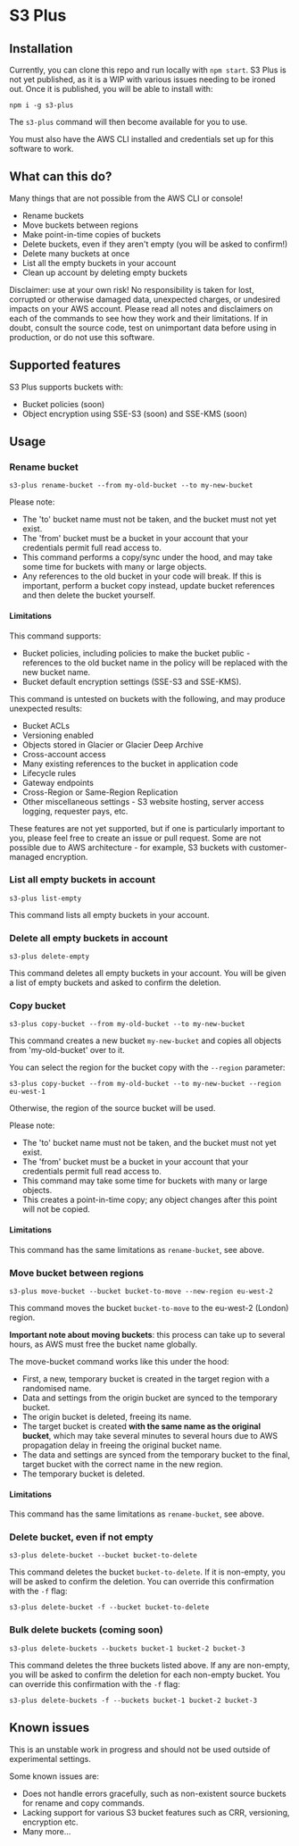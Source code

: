 # S3 Plus

## Installation

Currently, you can clone this repo and run locally with `npm start`. S3 Plus is not yet published, as it is a WIP with various issues needing to be ironed out. Once it is published, you will be able to install with:

`npm i -g s3-plus`

The `s3-plus` command will then become available for you to use.

You must also have the AWS CLI installed and credentials set up for this software to work.

## What can this do?

Many things that are not possible from the AWS CLI or console!

* Rename buckets
* Move buckets between regions
* Make point-in-time copies of buckets
* Delete buckets, even if they aren't empty (you will be asked to confirm!)
* Delete many buckets at once
* List all the empty buckets in your account
* Clean up account by deleting empty buckets

Disclaimer: use at your own risk! No responsibility is taken for lost, corrupted or otherwise damaged data, unexpected charges, or undesired impacts on your AWS account. Please read all notes and disclaimers on each of the commands to see how they work and their limitations. If in doubt, consult the source code, test on unimportant data before using in production, or do not use this software.

## Supported features

S3 Plus supports buckets with:
* Bucket policies (soon)
* Object encryption using SSE-S3 (soon) and SSE-KMS (soon)

## Usage

### Rename bucket

`s3-plus rename-bucket --from my-old-bucket --to my-new-bucket`

Please note:
* The 'to' bucket name must not be taken, and the bucket must not yet exist.
* The 'from' bucket must be a bucket in your account that your credentials permit full read access to.
* This command performs a copy/sync under the hood, and may take some time for buckets with many or large objects.
* Any references to the old bucket in your code will break. If this is important, perform a bucket copy instead, update bucket references and then delete the bucket yourself.

#### Limitations

This command supports:
* Bucket policies, including policies to make the bucket public - references to the old bucket name in the policy will be replaced with the new bucket name.
* Bucket default encryption settings (SSE-S3 and SSE-KMS).

This command is untested on buckets with the following, and may produce unexpected results:
* Bucket ACLs
* Versioning enabled
* Objects stored in Glacier or Glacier Deep Archive
* Cross-account access
* Many existing references to the bucket in application code
* Lifecycle rules
* Gateway endpoints
* Cross-Region or Same-Region Replication
* Other miscellaneous settings - S3 website hosting, server access logging, requester pays, etc.

These features are not yet supported, but if one is particularly important to you, please feel free to create an issue or pull request. Some are not possible due to AWS architecture - for example, S3 buckets with customer-managed encryption.

### List all empty buckets in account

`s3-plus list-empty`

This command lists all empty buckets in your account.

### Delete all empty buckets in account

`s3-plus delete-empty`

This command deletes all empty buckets in your account. You will be given a list of empty buckets and asked to confirm the deletion.

### Copy bucket

`s3-plus copy-bucket --from my-old-bucket --to my-new-bucket`

This command creates a new bucket `my-new-bucket` and copies all objects from 'my-old-bucket' over to it.

You can select the region for the bucket copy with the `--region` parameter:

`s3-plus copy-bucket --from my-old-bucket --to my-new-bucket --region eu-west-1`

Otherwise, the region of the source bucket will be used.

Please note:
* The 'to' bucket name must not be taken, and the bucket must not yet exist.
* The 'from' bucket must be a bucket in your account that your credentials permit full read access to.
* This command may take some time for buckets with many or large objects.
* This creates a point-in-time copy; any object changes after this point will not be copied.

#### Limitations

This command has the same limitations as `rename-bucket`, see above.

### Move bucket between regions

`s3-plus move-bucket --bucket bucket-to-move --new-region eu-west-2`

This command moves the bucket `bucket-to-move` to the eu-west-2 (London) region.

**Important note about moving buckets**: this process can take up to several hours, as AWS must free the bucket name globally.

The move-bucket command works like this under the hood:
* First, a new, temporary bucket is created in the target region with a randomised name.
* Data and settings from the origin bucket are synced to the temporary bucket.
* The origin bucket is deleted, freeing its name.
* The target bucket is created **with the same name as the original bucket**, which may take several minutes to several hours due to AWS propagation delay in freeing the original bucket name.
* The data and settings are synced from the temporary bucket to the final, target bucket with the correct name in the new region.
* The temporary bucket is deleted.

#### Limitations

This command has the same limitations as `rename-bucket`, see above.

### Delete bucket, even if not empty

`s3-plus delete-bucket --bucket bucket-to-delete`

This command deletes the bucket `bucket-to-delete`. If it is non-empty, you will be asked to confirm the deletion. You can override this confirmation with the `-f` flag:

`s3-plus delete-bucket -f --bucket bucket-to-delete`

### Bulk delete buckets (coming soon)

`s3-plus delete-buckets --buckets bucket-1 bucket-2 bucket-3`

This command deletes the three buckets listed above. If any are non-empty, you will be asked to confirm the deletion for each non-empty bucket. You can override this confirmation with the `-f` flag:

`s3-plus delete-buckets -f --buckets bucket-1 bucket-2 bucket-3`

## Known issues

This is an unstable work in progress and should not be used outside of experimental settings.

Some known issues are:
* Does not handle errors gracefully, such as non-existent source buckets for rename and copy commands.
* Lacking support for various S3 bucket features such as CRR, versioning, encryption etc.
* Many more...
